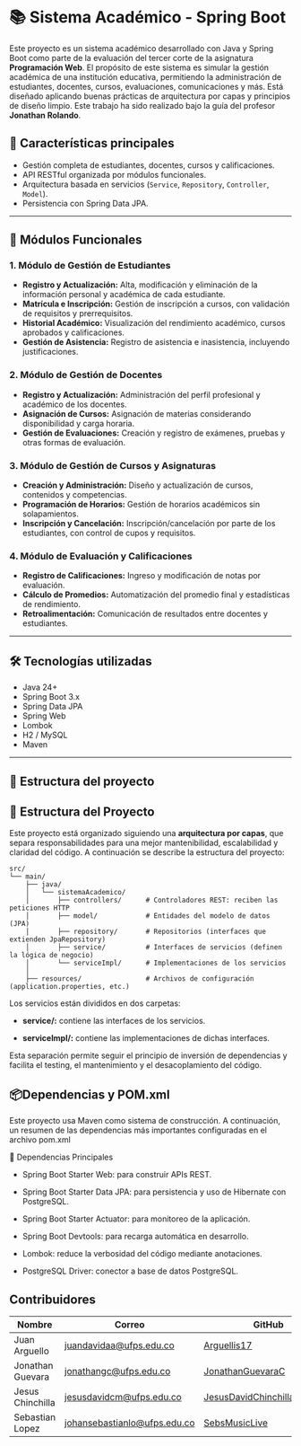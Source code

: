 # 📚 Sistema Académico - Spring Boot

Este proyecto es un sistema académico desarrollado con Java y Spring Boot como parte de la evaluación del tercer corte de la asignatura **Programación Web**. 
El propósito de este sistema es simular la gestión académica de una institución educativa, permitiendo la administración de estudiantes, docentes, cursos, evaluaciones, comunicaciones y más. Está diseñado aplicando buenas prácticas de arquitectura por capas y principios de diseño limpio.
Este trabajo ha sido realizado bajo la guía del profesor **Jonathan Rolando**.

## 🚀 Características principales

- Gestión completa de estudiantes, docentes, cursos y calificaciones.
- API RESTful organizada por módulos funcionales.
- Arquitectura basada en servicios (`Service`, `Repository`, `Controller`, `Model`).
- Persistencia con Spring Data JPA.

---

## 🧩 Módulos Funcionales

### 1. Módulo de Gestión de Estudiantes
- **Registro y Actualización:** Alta, modificación y eliminación de la información personal y académica de cada estudiante.
- **Matrícula e Inscripción:** Gestión de inscripción a cursos, con validación de requisitos y prerrequisitos.
- **Historial Académico:** Visualización del rendimiento académico, cursos aprobados y calificaciones.
- **Gestión de Asistencia:** Registro de asistencia e inasistencia, incluyendo justificaciones.

### 2. Módulo de Gestión de Docentes
- **Registro y Actualización:** Administración del perfil profesional y académico de los docentes.
- **Asignación de Cursos:** Asignación de materias considerando disponibilidad y carga horaria.
- **Gestión de Evaluaciones:** Creación y registro de exámenes, pruebas y otras formas de evaluación.

### 3. Módulo de Gestión de Cursos y Asignaturas
- **Creación y Administración:** Diseño y actualización de cursos, contenidos y competencias.
- **Programación de Horarios:** Gestión de horarios académicos sin solapamientos.
- **Inscripción y Cancelación:** Inscripción/cancelación por parte de los estudiantes, con control de cupos y requisitos.

### 4. Módulo de Evaluación y Calificaciones
- **Registro de Calificaciones:** Ingreso y modificación de notas por evaluación.
- **Cálculo de Promedios:** Automatización del promedio final y estadísticas de rendimiento.
- **Retroalimentación:** Comunicación de resultados entre docentes y estudiantes.

---

## 🛠️ Tecnologías utilizadas

- Java 24+
- Spring Boot 3.x
- Spring Data JPA
- Spring Web
- Lombok
- H2 / MySQL
- Maven

---

## 📁 Estructura del proyecto

## 🧱 Estructura del Proyecto

Este proyecto está organizado siguiendo una **arquitectura por capas**, que separa responsabilidades para una mejor mantenibilidad, escalabilidad y claridad del código. A continuación se describe la estructura del proyecto:

```plaintext
src/
└── main/
    ├── java/
    │   └── sistemaAcademico/
    │       ├── controllers/      # Controladores REST: reciben las peticiones HTTP
    │       ├── model/            # Entidades del modelo de datos (JPA)
    │       ├── repository/       # Repositorios (interfaces que extienden JpaRepository)
    │       ├── service/          # Interfaces de servicios (definen la lógica de negocio)
    │       └── serviceImpl/      # Implementaciones de los servicios
    │
    ├── resources/                # Archivos de configuración (application.properties, etc.)

```
Los servicios están divididos en dos carpetas:

- __service/:__ contiene las interfaces de los servicios.

- __serviceImpl/:__ contiene las implementaciones de dichas interfaces.

Esta separación permite seguir el principio de inversión de dependencias y facilita el testing, el mantenimiento y el desacoplamiento del código.

## 📦Dependencias y POM.xml

Este proyecto usa Maven como sistema de construcción. A continuación, un resumen de las dependencias más importantes configuradas en el archivo pom.xml

🧰 Dependencias Principales

- Spring Boot Starter Web: para construir APIs REST.

- Spring Boot Starter Data JPA: para persistencia y uso de Hibernate con PostgreSQL.

- Spring Boot Starter Actuator: para monitoreo de la aplicación.

- Spring Boot Devtools: para recarga automática en desarrollo.

- Lombok: reduce la verbosidad del código mediante anotaciones.

- PostgreSQL Driver: conector a base de datos PostgreSQL.

## Contribuidores

| Nombre              | Correo                               | GitHub                                      |
|---------------------|--------------------------------------|---------------------------------------------|
| Juan Arguello       | juandavidaa@ufps.edu.co              | [Arguellis17](https://github.com/Arguellis17) |
| Jonathan Guevara    | jonathangc@ufps.edu.co               | [JonathanGuevaraC](https://github.com/JonathanGuevaraC) |
| Jesus Chinchilla    | jesusdavidcm@ufps.edu.co             | [JesusDavidChinchillaMachuca](https://github.com/JesusDavidChinchillaMachuca) |
| Sebastian Lopez     | johansebastianlo@ufps.edu.co         | [SebsMusicLive](https://github.com/SebsMusicLive) |


